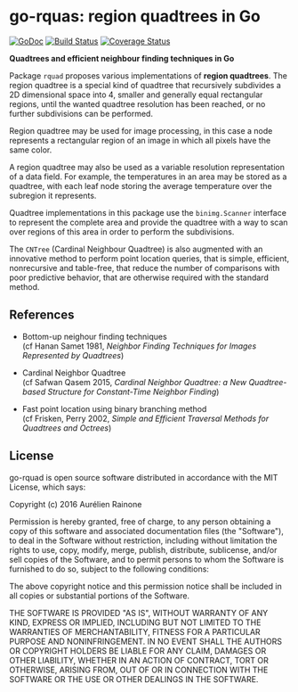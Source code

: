 # go-rquas: region quadtrees in Go
[![GoDoc](http://img.shields.io/badge/go-documentation-blue.svg?style=flat-square)](http://godoc.org/github.com/aurelien-rainone/go-rquad) [![Build Status](https://travis-ci.org/aurelien-rainone/go-rquad.svg?branch=master)](https://travis-ci.org/aurelien-rainone/go-rquad) [![Coverage Status](https://coveralls.io/repos/github/aurelien-rainone/go-rquad/badge.svg?branch=master)](https://coveralls.io/github/aurelien-rainone/go-rquad?branch=master)

**Quadtrees and efficient neighbour finding techniques in Go**

Package `rquad` proposes various implementations of **region quadtrees**.
The region quadtree is a special kind of quadtree that recursively
subdivides a 2D dimensional space into 4, smaller and generally equal
rectangular regions, until the wanted quadtree resolution has been reached,
or no further subdivisions can be performed.

Region quadtree may be used for image processing, in this case a node
represents a rectangular region of an image in which all pixels have the
same color.

A region quadtree may also be used as a variable resolution representation
of a data field. For example, the temperatures in an area may be stored as a
quadtree, with each leaf node storing the average temperature over the
subregion it represents.

Quadtree implementations in this package use the `binimg.Scanner` interface to
represent the complete area and provide the quadtree with a way to scan over
regions of this area in order to perform the subdivisions.

The `CNTree` (Cardinal Neighbour Quadtree) is also augmented with an innovative
method to perform point location queries, that is simple, efficient,
nonrecursive and table-free, that reduce the number of comparisons with
poor predictive behavior, that are otherwise required with the standard method.


## References

 - Bottom-up neighour finding techniques  
(cf Hanan Samet 1981, *Neighbor Finding Techniques for Images Represented by
Quadtrees*)

 - Cardinal Neighbor Quadtree  
(cf Safwan Qasem 2015, *Cardinal Neighbor Quadtree: a New Quadtree-based
Structure for Constant-Time Neighbor Finding*)

 - Fast point location using binary branching method  
(cf Frisken, Perry 2002, *Simple and Efficient Traversal Methods for Quadtrees
and Octrees*)


## License

go-rquad is open source software distributed in accordance with the MIT
License, which says:

Copyright (c) 2016 Aurélien Rainone

Permission is hereby granted, free of charge, to any person obtaining a copy
of this software and associated documentation files (the "Software"), to deal
in the Software without restriction, including without limitation the rights
to use, copy, modify, merge, publish, distribute, sublicense, and/or sell
copies of the Software, and to permit persons to whom the Software is
furnished to do so, subject to the following conditions:

The above copyright notice and this permission notice shall be included in
all copies or substantial portions of the Software.

THE SOFTWARE IS PROVIDED "AS IS", WITHOUT WARRANTY OF ANY KIND, EXPRESS OR
IMPLIED, INCLUDING BUT NOT LIMITED TO THE WARRANTIES OF MERCHANTABILITY,
FITNESS FOR A PARTICULAR PURPOSE AND NONINFRINGEMENT. IN NO EVENT SHALL THE
AUTHORS OR COPYRIGHT HOLDERS BE LIABLE FOR ANY CLAIM, DAMAGES OR OTHER
LIABILITY, WHETHER IN AN ACTION OF CONTRACT, TORT OR OTHERWISE, ARISING FROM,
OUT OF OR IN CONNECTION WITH THE SOFTWARE OR THE USE OR OTHER DEALINGS IN
THE SOFTWARE.

